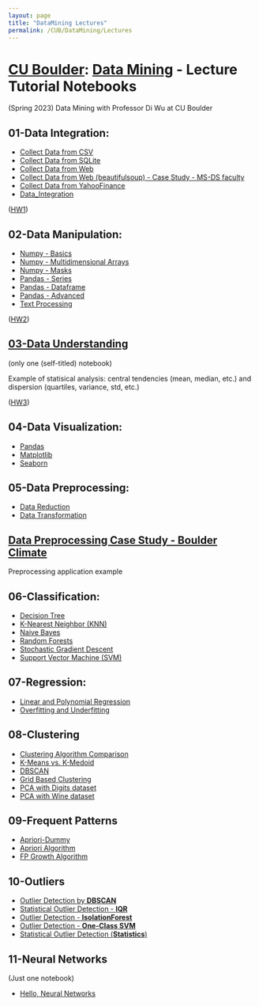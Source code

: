 ```yaml
---
layout: page
title: "DataMining Lectures"
permalink: /CUB/DataMining/Lectures
---
```


# [CU Boulder](../../CUB.md): [Data Mining](DataMining.md) - Lecture Tutorial Notebooks
(Spring 2023) Data Mining with Professor Di Wu at CU Boulder

## 01-Data Integration:
- [Collect Data from CSV](Lecture-Tutorials/01-Data-Integration/CollectDataFromCSV.html)
- [Collect Data from SQLite](Lecture-Tutorials/01-Data-Integration/CollectDataFromSQLite.html)
- [Collect Data from Web](Lecture-Tutorials/01-Data-Integration/CollectDataFromWeb.html)
- [Collect Data from Web (beautifulsoup) - Case Study - MS-DS faculty](Lecture-Tutorials/01-Data-Integration/CollectDataFromWeb%20-%20Case%20Study%20-%20MSDS%20Faculty.html)
- [Collect Data from YahooFinance](Lecture-Tutorials/01-Data-Integration/CollectDataFromYahoo.html)
- [Data_Integration](Lecture-Tutorials/01-Data-Integration/Data_Integration.html)

([HW1](HW.md#hw-1))

## 02-Data Manipulation:
- [Numpy - Basics](Lecture-Tutorials/02-Data-Manipulation/Numpy%201%20-%20%20Basics.html)
- [Numpy - Multidimensional Arrays](Lecture-Tutorials/02-Data-Manipulation/Numpy%202%20-%20Multi%20Dimensional%20Arrays.html)
- [Numpy - Masks](Lecture-Tutorials/02-Data-Manipulation/Numpy%203%20-%20Masks.html)
- [Pandas - Series](Lecture-Tutorials/02-Data-Manipulation/Pandas%201%20-%20Series.html)
- [Pandas - Dataframe](Lecture-Tutorials/02-Data-Manipulation/Pandas%202%20-%20DataFrame.html)
- [Pandas - Advanced](Lecture-Tutorials/02-Data-Manipulation/Pandas%203%20-%20Advanced.html)
- [Text Processing](Lecture-Tutorials/02-Data-Manipulation/Text%20Processing.html)

([HW2](HW.md#hw-2))

## [03-Data Understanding](CU-Boulder/DataMining/Lecture-Tutorials/03-Data-Understanding/DataUnderstanding.html)
(only one (self-titled) notebook)

Example of statisical analysis: central tendencies (mean, median, etc.) and dispersion (quartiles, variance, std, etc.)

([HW3](HW.md#hw-3))

## 04-Data Visualization:
- [Pandas](Lecture-Tutorials/04-Data-Visualization/1%20-%20Pandas.html)
- [Matplotlib](Lecture-Tutorials/04-Data-Visualization/2%20-%20Matplotlib.html)
- [Seaborn](Lecture-Tutorials/04-Data-Visualization/3%20-%20Seaborn.html)

## 05-Data Preprocessing:
- [Data Reduction](Lecture-Tutorials/05-Data-Preprocessing/DataReduction.html)
- [Data Transformation](Lecture-Tutorials/05-Data-Preprocessing/DataTransformation.html)

## [Data Preprocessing Case Study - Boulder Climate](Lecture-Tutorials/Case-Study-Boulder-Weather/BoulderClimateCaseStudy.html)

Preprocessing application example

## 06-Classification:
- [Decision Tree](Lecture-Tutorials/06-Classification/DecisionTree.html)
- [K-Nearest Neighbor (KNN)](Lecture-Tutorials/06-Classification/KNN.html)
- [Naive Bayes](Lecture-Tutorials/06-Classification/NaiveBayes.html)
- [Random Forests](Lecture-Tutorials/06-Classification/RandomForests.html)
- [Stochastic Gradient Descent](Lecture-Tutorials/06-Classification/Stochastic%20Gradient%20Descent.html)
- [Support Vector Machine (SVM)](Lecture-Tutorials/06-Classification/SVM.html)

## 07-Regression:
- [Linear and Polynomial Regression](Lecture-Tutorials/07-Regression/Linear%20and%20Polynomial%20Regression.html)
- [Overfitting and Underfitting](Lecture-Tutorials/07-Regression/OverFitting%20and%20UnderFitting.html)

## 08-Clustering
- [Clustering Algorithm Comparison](Lecture-Tutorials/08-Clustering/ClusteringComparison.html)
- [K-Means vs. K-Medoid](Lecture-Tutorials/08-Clustering/KMeans_VS_KMedoid.html)
- [DBSCAN](Lecture-Tutorials/08-Clustering/DBSCAN.html)
- [Grid Based Clustering](Lecture-Tutorials/08-Clustering/GridBasedClustering.html)
- [PCA with Digits dataset](Lecture-Tutorials/08-Clustering/PCA_Digits.html)
- [PCA with Wine dataset](Lecture-Tutorials/08-Clustering/PCA_for_Wine.html)

## 09-Frequent Patterns
- [Apriori-Dummy](Lecture-Tutorials/09-Frequent-Patterns/Apriori-Dummy.html)
- [Apriori Algorithm](Lecture-Tutorials/09-Frequent-Patterns/AprioriAlgorithm.html)
- [FP Growth Algorithm](Lecture-Tutorials/09-Frequent-Patterns/FPGrowthAlgorithm.html)

## 10-Outliers
- [Outlier Detection by **DBSCAN**](Lecture-Tutorials/10-Outliers/DBSCAN.html)
- [Statistical Outlier Detection - **IQR**](Lecture-Tutorials/10-Outliers/IQR.html)
- [Outlier Detection - **IsolationForest**](Lecture-Tutorials/10-Outliers/IsolationForest.html)
- [Outlier Detection - **One-Class SVM**](Lecture-Tutorials/10-Outliers/OneClassSVM.html)
- [Statistical Outlier Detection (**Statistics**)](Lecture-Tutorials/10-Outliers/Statistics.html)

## 11-Neural Networks
(Just one notebook)

- [Hello, Neural Networks](Lecture-Tutorials/11-NeuralNetworks/HelloNeuralNetworks.html)